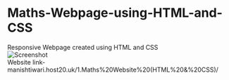 # Maths-Webpage-using-HTML-and-CSS
Responsive Webpage created using HTML and CSS  
![Screenshot](https://user-images.githubusercontent.com/69393822/121828326-e1e9cf00-ccdc-11eb-9a01-331cad32e4d5.PNG)  
Website link- manishtiwari.host20.uk/1.Maths%20Website%20(HTML%20&%20CSS)/
